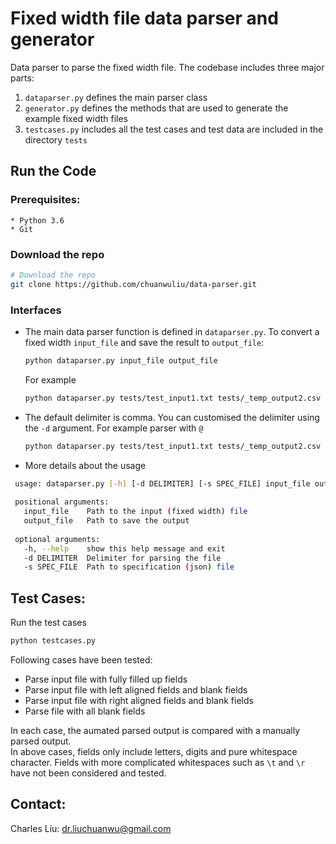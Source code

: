 # Fixed width file data parser and generator

Data parser to parse the fixed width file. The codebase includes three major parts:
 1. `dataparser.py` defines the main parser class
 2. `generator.py` defines the methods that are used to generate the example fixed width files
 3. `testcases.py` includes all the test cases and test data are included in the directory `tests`  

## Run the Code
   ### Prerequisites:
    * Python 3.6
    * Git
 
   ### Download the repo
   ```bash
   # Download the repo
   git clone https://github.com/chuanwuliu/data-parser.git
   ``` 
   ### Interfaces
   * The main data parser function is defined in `dataparser.py`. To convert a fixed width `input_file` and save the result to `output_file`:
       ```bash
       python dataparser.py input_file output_file
       ```
       For example
       ```bash
       python dataparser.py tests/test_input1.txt tests/_temp_output2.csv
       ```
   * The default delimiter is comma. You can customised the delimiter using the `-d` argument. For example parser with `@`
       ```bash
       python dataparser.py tests/test_input1.txt tests/_temp_output2.csv --d @
       ```
   * More details about the usage
   ```bash
    usage: dataparser.py [-h] [-d DELIMITER] [-s SPEC_FILE] input_file output_file
    
    positional arguments:
      input_file    Path to the input (fixed width) file
      output_file   Path to save the output
    
    optional arguments:
      -h, --help    show this help message and exit
      -d DELIMITER  Delimiter for parsing the file
      -s SPEC_FILE  Path to specification (json) file
   ```

## Test Cases:
Run the test cases
```bash
python testcases.py
```

Following cases have been tested:
  * Parse input file with fully filled up fields 
  * Parse input file with left aligned fields and blank fields
  * Parse input file with right aligned fields and blank fields
  * Parse file with all blank fields

In each case, the aumated parsed output is compared with a manually parsed output.  
In above cases, fields only include letters, digits and pure whitespace character.
Fields with more complicated whitespaces such as `\t` and `\r` have not been considered and tested.

## Contact:
Charles Liu: dr.liuchuanwu@gmail.com
